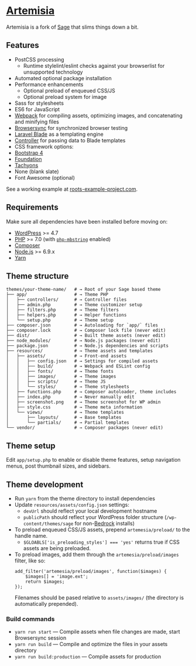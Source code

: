 # [Artemisia](https://bitbucket.org/benspants/artemisia/)

Artemisia is a fork of [Sage](https://roots.io/sage) that slims things down a bit.

## Features

 * PostCSS processing
    * Runtime stylelint/eslint checks against your browserlist for unsupported technology
 * Automated optional package installation
 * Performance enhancements
    * Optional preload of enqueued CSS/JS
    * Optional preload system for image
 * Sass for stylesheets
 * ES6 for JavaScript
 * [Webpack](https://webpack.github.io/) for compiling assets, optimizing images, and concatenating and minifying files
 * [Browsersync](http://www.browsersync.io/) for synchronized browser testing
 * [Laravel Blade](https://laravel.com/docs/5.3/blade) as a templating engine
 * [Controller](https://github.com/soberwp/controller) for passing data to Blade templates
 * CSS framework options:
  * [Bootstrap 4](http://getbootstrap.com/)
  * [Foundation](http://foundation.zurb.com/)
  * [Tachyons](http://tachyons.io/)
  * None (blank slate)
 * Font Awesome (optional)

See a working example at [roots-example-project.com](https://roots-example-project.com/).

## Requirements

Make sure all dependencies have been installed before moving on:

* [WordPress](https://wordpress.org/) >= 4.7
* [PHP](https://secure.php.net/manual/en/install.php) >= 7.0 (with [`php-mbstring`](https://secure.php.net/manual/en/book.mbstring.php) enabled)
* [Composer](https://getcomposer.org/download/)
* [Node.js](http://nodejs.org/) >= 6.9.x
* [Yarn](https://yarnpkg.com/en/docs/install)

## Theme structure

```shell
themes/your-theme-name/   # → Root of your Sage based theme
├── app/                  # → Theme PHP
│   ├── controllers/      # → Controller files
│   ├── admin.php         # → Theme customizer setup
│   ├── filters.php       # → Theme filters
│   ├── helpers.php       # → Helper functions
│   └── setup.php         # → Theme setup
├── composer.json         # → Autoloading for `app/` files
├── composer.lock         # → Composer lock file (never edit)
├── dist/                 # → Built theme assets (never edit)
├── node_modules/         # → Node.js packages (never edit)
├── package.json          # → Node.js dependencies and scripts
├── resources/            # → Theme assets and templates
│   ├── assets/           # → Front-end assets
│   │   ├── config.json   # → Settings for compiled assets
│   │   ├── build/        # → Webpack and ESLint config
│   │   ├── fonts/        # → Theme fonts
│   │   ├── images/       # → Theme images
│   │   ├── scripts/      # → Theme JS
│   │   └── styles/       # → Theme stylesheets
│   ├── functions.php     # → Composer autoloader, theme includes
│   ├── index.php         # → Never manually edit
│   ├── screenshot.png    # → Theme screenshot for WP admin
│   ├── style.css         # → Theme meta information
│   └── views/            # → Theme templates
│       ├── layouts/      # → Base templates
│       └── partials/     # → Partial templates
└── vendor/               # → Composer packages (never edit)
```

## Theme setup

Edit `app/setup.php` to enable or disable theme features, setup navigation menus, post thumbnail sizes, and sidebars.

## Theme development

* Run `yarn` from the theme directory to install dependencies
* Update `resources/assets/config.json` settings:
  * `devUrl` should reflect your local development hostname
  * `publicPath` should reflect your WordPress folder structure (`/wp-content/themes/sage` for non-[Bedrock](https://roots.io/bedrock/) installs)
* To preload enqueued CSS/JS assets, prepend `artemesia/preload/` to the handle name.
  * `$GLOABLS['is_preloading_styles'] === 'yes'` returns true if CSS assets are being preloaded.
* To preload images, add them through the `artemesia/preload/images` filter, like so:
  ```
  add_filter('artemesia/preload/images', function($images) {
      $images[] = 'image.ext';
      return $images;
  });
  ```
  Filenames should be pased relative to `assets/images/` (the directory is automatically prepended).

### Build commands

* `yarn run start` — Compile assets when file changes are made, start Browsersync session
* `yarn run build` — Compile and optimize the files in your assets directory
* `yarn run build:production` — Compile assets for production

